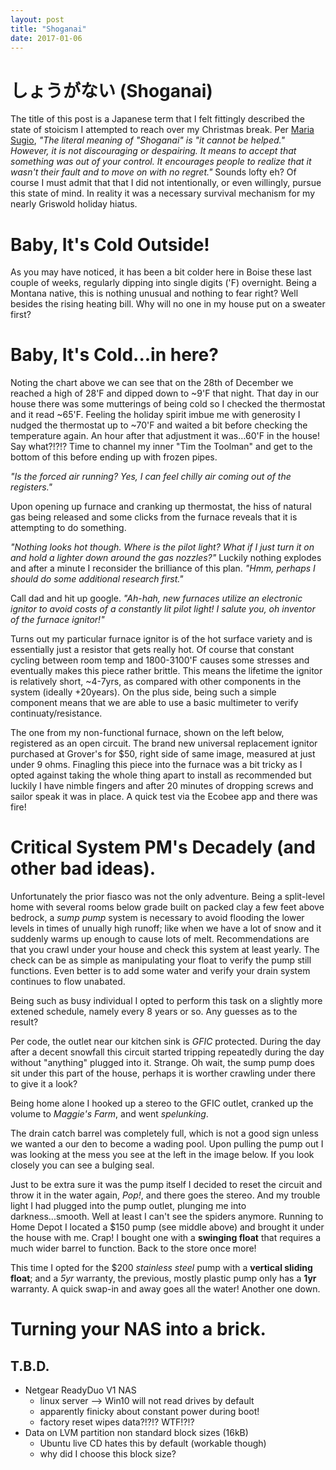 ```yaml
---
layout: post
title: "Shoganai"
date: 2017-01-06
---
```


# しょうがない (Shoganai)
The title of this post is a Japanese term that I felt fittingly described the state of stoicism I attempted to reach over my Christmas break.  Per [Maria Sugio](https://www.theodysseyonline.com/11-beautiful-untranslatable-japanese-words), _"The literal meaning of "Shoganai" is "it cannot be helped." However, it is not discouraging or despairing. It means to accept that something was out of your control. It encourages people to realize that it wasn't their fault and to move on with no regret."_ 
Sounds lofty eh?  Of course I must admit that that I did not intentionally, or even willingly, pursue this state of mind.  In reality it was a necessary survival mechanism for my nearly Griswold holiday hiatus.

# Baby, It's Cold Outside!
As you may have noticed, it has been a bit colder here in Boise these last couple of weeks, regularly dipping into single digits ('F) overnight.  Being a Montana native, this is nothing unusual and nothing to fear right?  Well besides the rising heating bill.  Why will no one in my house put on a sweater first?

# Baby, It's Cold...in here?
Noting the chart above we can see that on the 28th of December we reached a high of 28'F and dipped down to ~9'F that night.  That day in our house there was some mutterings of being cold so I checked the thermostat and it read ~65'F.  Feeling the holiday spirit imbue me with generosity I nudged the thermostat up to ~70'F and waited a bit before checking the temperature again.  An hour after that adjustment it was…60'F in the house!  Say what?!?!? Time to channel my inner "Tim the Toolman" and get to the bottom of this before ending up with frozen pipes.

_"Is the forced air running? Yes, I can feel chilly air coming out of the registers."_

Upon opening up furnace and cranking up thermostat, the hiss of natural gas being released and some clicks from the furnace reveals that it is attempting to do something.

_"Nothing looks hot though.  Where is the pilot light? What if I just turn it on and hold a lighter down around the gas nozzles?"_  Luckily nothing explodes and after a minute I reconsider the brilliance of this plan.  _"Hmm, perhaps I should do some additional research first."_ 

Call dad and hit up google.  _"Ah-hah, new furnaces utilize an electronic ignitor to avoid costs of a constantly lit pilot light! I salute you, oh inventor of the furnace ignitor!"_

  Turns out my particular furnace ignitor is of the hot surface variety and is essentially just a resistor that gets really hot.  Of course that constant cycling between room temp and 1800-3100'F causes some stresses and eventually makes this piece rather brittle.  This means the lifetime the ignitor is relatively short, ~4-7yrs, as compared with other components in the system (ideally +20years).  On the plus side, being such a simple component means that we are able to use a basic multimeter to verify continuaty/resistance. 

  The one from my non-functional furnace, shown on the left below, registered as an open circuit.  The brand new universal replacement ignitor purchased at Grover's for $50, right side of same image, measured at just under 9 ohms.  Finagling this piece into the furnace was a bit tricky as I opted against taking the whole thing apart to install as recommended but luckily I have nimble fingers and after 20 minutes of dropping screws and sailor speak it was in place.  A quick test via the Ecobee app and there was fire!

# Critical System PM's Decadely (and other bad ideas).
Unfortunately the prior fiasco was not the only adventure.  Being a split-level home with several rooms below grade built on packed clay a few feet above bedrock, a *sump pump* system is necessary to avoid flooding the lower levels in times of unually high runoff; like when we have a lot of snow and it suddenly warms up enough to cause lots of melt.  Recommendations are that you crawl under your house and check this system at least yearly.  The check can be as simple as manipulating your float to verify the pump still functions.  Even better is to add some water and verify your drain system continues to flow unabated.

Being such as busy individual I opted to perform this task on a slightly more extened schedule, namely every 8 years or so.  Any guesses as to the result?

Per code, the outlet near our kitchen sink is *GFIC* protected.  During the day after a decent snowfall this circuit started tripping repeatedly during the day without "anything" plugged into it.  Strange.  Oh wait, the sump pump does sit under this part of the house, perhaps it is worther crawling under there to give it a look?

Being home alone I hooked up a stereo to the GFIC outlet, cranked up the volume to _Maggie's Farm_, and went *spelunking*. 

The drain catch barrel was completely full, which is not a good sign unless we wanted a our den to become a wading pool.  Upon pulling the pump out I was looking at the mess you see at the left in the image below.  If you look closely you can see a bulging seal. 

Just to be extra sure it was the pump itself I decided to reset the circuit and throw it in the water again, *Pop!*, and there goes the stereo.   And my trouble light I had plugged into the pump outlet, plunging me into darkness...smooth.  Well at least I can't see the spiders anymore.  Running to Home Depot I located a $150 pump (see middle above) and brought it under the house with me.  Crap! I bought one with a __swinging float__ that requires a much wider barrel to function.  Back to the store once more!

This time I opted for the $200 *stainless steel* pump with a __vertical sliding float__; and a *5yr* warranty, the previous, mostly plastic pump only has a **1yr** warranty.  A quick swap-in and away goes all the water!  Another one down.

# Turning your NAS into a brick.
## T.B.D. 

* Netgear ReadyDuo V1 NAS
  * linux server --> Win10 will not read drives by default
  * apparently finicky about constant power during boot!
  * factory reset wipes data?!?!? WTF!?!?
* Data on LVM partition non standard block sizes (16kB)
  * Ubuntu live CD hates this by default (workable though)
  * why did I choose this block size?
